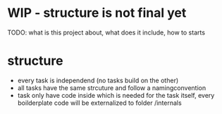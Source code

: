 # WIP - structure is not final yet


TODO: what is this project about, what does it include, how to starts


# structure
- every task is independend (no tasks build on the other)
- all tasks have the same strcuture and follow a namingconvention
- task only have code inside which is needed for the task itself, every boilderplate code will be externalized to folder /internals

